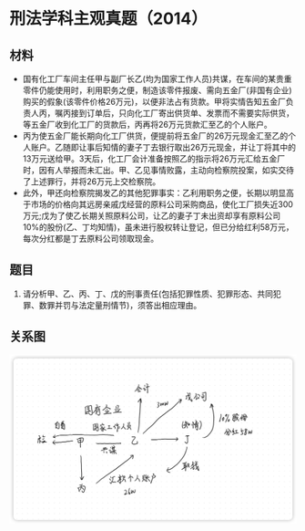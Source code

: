 # 刑法学科主观真题（2014）

## 材料
- 国有化工厂车间主任甲与副厂长乙(均为国家工作人员)共谋，在车间的某贵重零件仍能使用时，利用职务之便，制造该零件报废、需向五金厂(非国有企业)购买的假象(该零件价格26万元)，以便非法占有货款。甲将实情告知五金厂负责人丙，嘱丙接到订单后，只向化工厂寄出供货单、发票而不需要实际供货，等五金厂收到化工厂的货款后，丙再将26万元货款汇至乙的个人账户。
- 丙为使五金厂能长期向化工厂供货，便提前将五金厂的26万元现金汇至乙的个人账户。乙随即让事后知情的妻子丁去银行取出26万元现金，并让丁将其中的13万元送给甲。3天后，化工厂会计准备按照乙的指示将26万元汇给五金厂时，因有人举报而未汇出。甲、乙见事情败露，主动向检察院投案，如实交待了上述罪行，并将26万元上交检察院。
- 此外，甲还向检察院揭发乙的其他犯罪事实：乙利用职务之便，长期以明显高于市场的价格向其远房亲戚戊经营的原料公司采购商品，使化工厂损失近300万元;戊为了使乙长期关照原料公司，让乙的妻子丁未出资却享有原料公司10%的股份(乙、丁均知情)，虽未进行股权转让登记，但已分给红利58万元，每次分红都是丁去原料公司领取现金。

## 题目
1. 请分析甲、乙、丙、丁、戊的刑事责任(包括犯罪性质、犯罪形态、共同犯罪、数罪并罚与法定量刑情节)，须答出相应理由。

## 关系图
![关系图](iShot_2024-09-06_23.30.14.png)